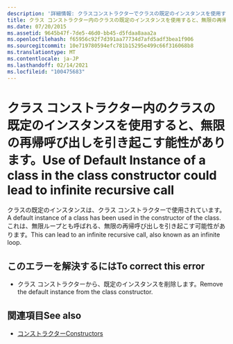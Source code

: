 ```yaml
---
description: '詳細情報: クラスコンストラクターでクラスの既定のインスタンスを使用すると、無限の再帰呼び出しが発生する可能性がある'
title: クラス コンストラクター内のクラスの既定のインスタンスを使用すると、無限の再帰呼び出しを引き起こす能性があります。
ms.date: 07/20/2015
ms.assetid: 9645b47f-7de5-46d0-bb45-d5fdaa8aaa2a
ms.openlocfilehash: f65956c92f7d391aa77734d7afd5adf3bea1f906
ms.sourcegitcommit: 10e719780594efc781b15295e499c66f316068b8
ms.translationtype: MT
ms.contentlocale: ja-JP
ms.lasthandoff: 02/14/2021
ms.locfileid: "100475683"
---
```

# <a name="use-of-default-instance-of-a-class-in-the-class-constructor-could-lead-to-infinite-recursive-call"></a><span data-ttu-id="62406-103">クラス コンストラクター内のクラスの既定のインスタンスを使用すると、無限の再帰呼び出しを引き起こす能性があります。</span><span class="sxs-lookup"><span data-stu-id="62406-103">Use of Default Instance of a class in the class constructor could lead to infinite recursive call</span></span>

<span data-ttu-id="62406-104">クラスの既定のインスタンスは、クラス コンストラクターで使用されています。</span><span class="sxs-lookup"><span data-stu-id="62406-104">A default instance of a class has been used in the constructor of the class.</span></span> <span data-ttu-id="62406-105">これは、無限ループとも呼ばれる、無限の再帰呼び出しを引き起こす可能性があります。</span><span class="sxs-lookup"><span data-stu-id="62406-105">This can lead to an infinite recursive call, also known as an infinite loop.</span></span>  
  
## <a name="to-correct-this-error"></a><span data-ttu-id="62406-106">このエラーを解決するには</span><span class="sxs-lookup"><span data-stu-id="62406-106">To correct this error</span></span>  
  
- <span data-ttu-id="62406-107">クラス コンストラクターから、既定のインスタンスを削除します。</span><span class="sxs-lookup"><span data-stu-id="62406-107">Remove the default instance from the class constructor.</span></span>  
  
## <a name="see-also"></a><span data-ttu-id="62406-108">関連項目</span><span class="sxs-lookup"><span data-stu-id="62406-108">See also</span></span>

- [<span data-ttu-id="62406-109">コンストラクター</span><span class="sxs-lookup"><span data-stu-id="62406-109">Constructors</span></span>](../programming-guide/concepts/object-oriented-programming.md#constructors)

